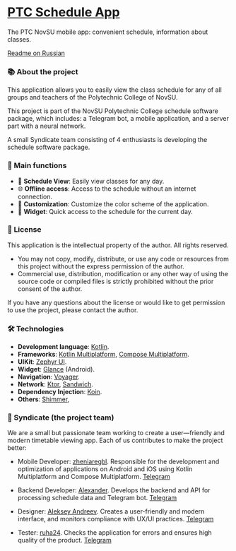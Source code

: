 # [PTC Schedule App](https://www.rustore.ru/catalog/app/com.syndicate.ptkscheduleapp)
The PTC NovSU mobile app: convenient schedule, information about classes.

[Readme on Russian](https://github.com/zheniaregbl/ptk-schedule-mobile/blob/master/ru-README.md)

### 📚 About the project
This application allows you to easily view the class schedule for any of all groups and teachers of the Polytechnic College of NovSU.

This project is part of the NovSU Polytechnic College schedule software package, which includes: a Telegram bot, a mobile application, and a server part with a neural network.

A small Syndicate team consisting of 4 enthusiasts is developing the schedule software package.

### 🚀 Main functions
- 📅 **Schedule View**: Easily view classes for any day.
- 🌐 **Offline access**: Access to the schedule without an internet connection.
- 🎨 **Customization**: Customize the color scheme of the application.
- 📲 **Widget**: Quick access to the schedule for the current day.

### 📜 License
This application is the intellectual property of the author. All rights reserved.

- You may not copy, modify, distribute, or use any code or resources from this project without the express permission of the author.
- Commercial use, distribution, modification or any other way of using the source code or compiled files is strictly prohibited without the prior consent of the author.

If you have any questions about the license or would like to get permission to use the project, please contact the author.

### 🛠️ Technologies
- **Development language**: [Kotlin](https://kotlinlang.org/).
- **Frameworks**: [Kotlin Multiplatform](https://kotlinlang.org/docs/multiplatform.html), [Compose Multiplatform](https://www.jetbrains.com/compose-multiplatform/).
- **UIKit**: [Zephyr UI](https://github.com/ZephyrUI/zephyr-compose-multiplatfrom).
- **Widget**: [Glance](https://developer.android.com/develop/ui/compose/glance?hl=ru) (Android).
- **Navigation**: [Voyager](https://voyager.adriel.cafe).
- **Network**: [Ktor](https://ktor.io), [Sandwich](https://skydoves.github.io/sandwich/).
- **Dependency Injection**: [Koin](https://insert-koin.io).
- **Others**: [Shimmer](https://github.com/valentinilk/compose-shimmer),

### 👥 Syndicate (the project team)
We are a small but passionate team working to create a user—friendly and modern timetable viewing app. Each of us contributes to make the project better:

- Mobile Developer: [zheniaregbl](https://github.com/zheniaregbl).
Responsible for the development and optimization of applications on Android and iOS using Kotlin Multiplatform and Compose Multiplatform. [Telegram](https://t.me/regbl)

- Backend Developer: [Alexander](https://github.com/Prodix).
Develops the backend and API for processing schedule data and Telegram bot. [Telegram](https://t.me/Prodix)

- Designer: [Aleksey Andreev](https://github.com/yungplane).
Creates a user-friendly and modern interface, and monitors compliance with UX/UI practices. [Telegram](https://t.me/yung_plane)

- Tester: [ruha24](https://github.com/ruha24).
Checks the application for errors and ensures high quality of the product. [Telegram](https://t.me/ruha_42)

